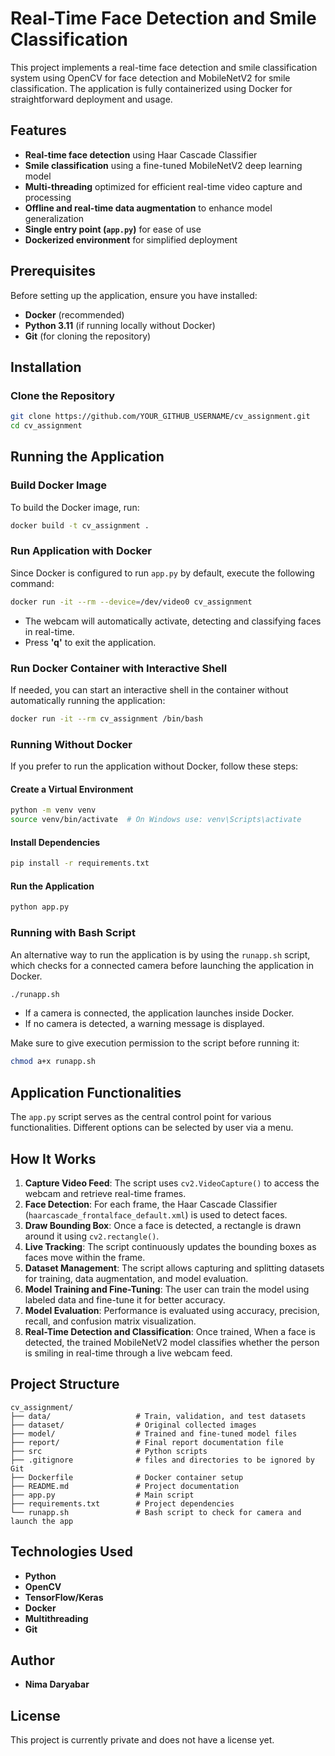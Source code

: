 # Real-Time Face Detection and Smile Classification

This project implements a real-time face detection and smile classification system using OpenCV for face detection and MobileNetV2 for smile classification. The application is fully containerized using Docker for straightforward deployment and usage.

## Features
- **Real-time face detection** using Haar Cascade Classifier
- **Smile classification** using a fine-tuned MobileNetV2 deep learning model
- **Multi-threading** optimized for efficient real-time video capture and processing
- **Offline and real-time data augmentation** to enhance model generalization
- **Single entry point (`app.py`)** for ease of use
- **Dockerized environment** for simplified deployment

## Prerequisites
Before setting up the application, ensure you have installed:
- **Docker** (recommended)
- **Python 3.11** (if running locally without Docker)
- **Git** (for cloning the repository)

## Installation

### Clone the Repository
```bash
git clone https://github.com/YOUR_GITHUB_USERNAME/cv_assignment.git
cd cv_assignment
```

## Running the Application

### Build Docker Image
To build the Docker image, run:
```bash
docker build -t cv_assignment .
```

### Run Application with Docker
Since Docker is configured to run `app.py` by default, execute the following command:
```bash
docker run -it --rm --device=/dev/video0 cv_assignment
```
- The webcam will automatically activate, detecting and classifying faces in real-time.
- Press **'q'** to exit the application.

### Run Docker Container with Interactive Shell
If needed, you can start an interactive shell in the container without automatically running the application:
```bash
docker run -it --rm cv_assignment /bin/bash
```

### Running Without Docker
If you prefer to run the application without Docker, follow these steps:

#### Create a Virtual Environment
```bash
python -m venv venv
source venv/bin/activate  # On Windows use: venv\Scripts\activate
```

#### Install Dependencies
```bash
pip install -r requirements.txt
```

#### Run the Application
```bash
python app.py
```

### Running with Bash Script
An alternative way to run the application is by using the `runapp.sh` script, which checks for a connected camera before launching the application in Docker.

```bash
./runapp.sh
```
- If a camera is connected, the application launches inside Docker.
- If no camera is detected, a warning message is displayed.

Make sure to give execution permission to the script before running it:
```bash
chmod a+x runapp.sh
```

## Application Functionalities
The `app.py` script serves as the central control point for various functionalities. Different options can be selected by user via a menu.

## How It Works
1. **Capture Video Feed**: The script uses `cv2.VideoCapture()` to access the webcam and retrieve real-time frames.
2. **Face Detection**: For each frame, the Haar Cascade Classifier (`haarcascade_frontalface_default.xml`) is used to detect faces.
3. **Draw Bounding Box**: Once a face is detected, a rectangle is drawn around it using `cv2.rectangle()`.
4. **Live Tracking**: The script continuously updates the bounding boxes as faces move within the frame.
5. **Dataset Management**: The script allows capturing and splitting datasets for training, data augmentation, and model evaluation.
6. **Model Training and Fine-Tuning**: The user can train the model using labeled data and fine-tune it for better accuracy.
7. **Model Evaluation**: Performance is evaluated using accuracy, precision, recall, and confusion matrix visualization.
8. **Real-Time Detection and Classification**: Once trained, When a face is detected, the trained MobileNetV2 model classifies whether the person is smiling in real-time through a live webcam feed.


## Project Structure
```
cv_assignment/
├── data/                   # Train, validation, and test datasets
├── dataset/                # Original collected images
├── model/                  # Trained and fine-tuned model files
├── report/                 # Final report documentation file
├── src                     # Python scripts
├── .gitignore              # files and directories to be ignored by Git
├── Dockerfile              # Docker container setup
├── README.md               # Project documentation
├── app.py                  # Main script
├── requirements.txt        # Project dependencies
└── runapp.sh               # Bash script to check for camera and launch the app
```

## Technologies Used
- **Python**
- **OpenCV**
- **TensorFlow/Keras**
- **Docker**
- **Multithreading**
- **Git**

## Author
- **Nima Daryabar**

## License
This project is currently private and does not have a license yet.
